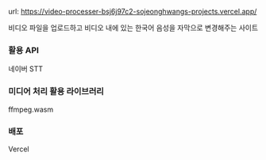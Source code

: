 url: https://video-processer-bsj6j97c2-sojeonghwangs-projects.vercel.app/

비디오 파일을 업로드하고 비디오 내에 있는 한국어 음성을 자막으로 변경해주는 사이트

### 활용 API

네이버 STT

### 미디어 처리 활용 라이브러리

ffmpeg.wasm

### 배포

Vercel
